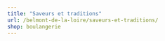 ```yaml
---
title: "Saveurs et traditions"
url: /belmont-de-la-loire/saveurs-et-traditions/
shop: boulangerie
---
```

